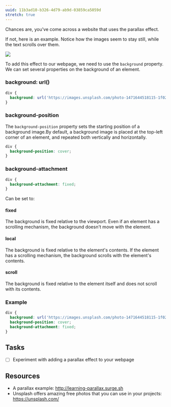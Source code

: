 ```yaml
---
uuid: 11b3ad10-b326-4d79-ab9d-03859ca5059d
stretch: true
---
```


Chances are, you've come across a website that uses the parallax effect.

If not, here is an example. Notice how the images seem to stay still, while the text scrolls over them.

![](https://cl.ly/3z1C1e3w0q41/Screen%20Recording%202017-10-22%20at%2003.32%20PM.gif)

To add this effect to our webpage, we need to use the `background` property.
We can set several properties on the background of an element.

### background: url()

```css
div {
  background: url('https://images.unsplash.com/photo-1471644518115-1f02e9819854?w=1500');
}
```

### background-position

The `background-position` property sets the starting position of a background image.By default, a background image is placed at the top-left corner of an element, and repeated both vertically and horizontally.

```css
div {
  background-position: cover;
}
```

### background-attachment

```css
div {
  background-attachment: fixed;
}
```

Can be set to:

#### fixed

The background is fixed relative to the viewport. Even if an element has a scrolling mechanism, the background doesn't move with the element.

#### local

The background is fixed relative to the element's contents. If the element has a scrolling mechanism, the background scrolls with the element's contents.

#### scroll

The background is fixed relative to the element itself and does not scroll with its contents.

### Example

```css
div {
  background: url('https://images.unsplash.com/photo-1471644518115-1f02e9819854?w=1500');
  background-position: cover;
  background-attachment: fixed;
}
```

## Tasks

- [ ] Experiment with adding a parallax effect to your webpage

## Resources

- A parallax example: <http://learning-parallax.surge.sh>
- Unsplash offers amazing free photos that you can use in your projects: <https://unsplash.com/>
